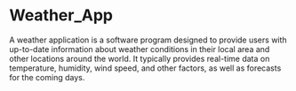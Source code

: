 # Weather_App
A weather application is a software program designed to provide users with up-to-date information about weather conditions in their local area and other locations around the world. It typically provides real-time data on temperature, humidity, wind speed, and other factors, as well as forecasts for the coming days.
